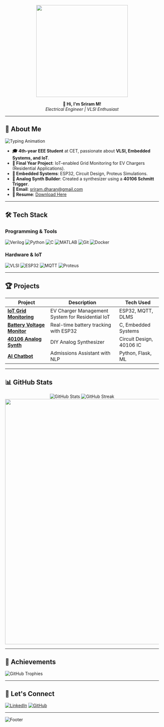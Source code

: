 <div align="center">
  <img src="https://jumpshare.com/s/TbzWMT4WqeHls0GsNLFw" width="300">
  
  **👋 Hi, I'm Sriram M!**  
  *Electrical Engineer | VLSI Enthusiast*
</div>

---

## 🚀 About Me

![Typing Animation](https://readme-typing-svg.herokuapp.com?font=Fira+Code&size=20&pause=1000&color=00FF00&width=435&lines=Building+the+future+with+circuits+and+code!)

- **🎓 4th-year EEE Student** at CET, passionate about **VLSI, Embedded Systems, and IoT**.
- **🔬 Final Year Project**: IoT-enabled Grid Monitoring for EV Chargers (Residential Applications).
- **🤖 Embedded Systems**: ESP32, Circuit Design, Proteus Simulations.
- **🎵 Analog Synth Builder**: Created a synthesizer using a **40106 Schmitt Trigger**.
- **📧 Email**: [sriram.dharan@gmail.com](mailto:sriram.dharan@gmail.com)
- **📄 Resume**: [Download Here](https://drive.google.com/file/d/1vJ_JZnzI9MFXrioLM0ZXNif-twMXLz2m/view?usp=sharing)

---

## 🛠️ Tech Stack

### **Programming & Tools**
![Verilog](https://img.shields.io/badge/Verilog-3776AB?style=for-the-badge&logo=python&logoColor=white)
![Python](https://img.shields.io/badge/Python-3776AB?style=for-the-badge&logo=python&logoColor=white)
![C](https://img.shields.io/badge/C-00599C?style=for-the-badge&logo=c&logoColor=white)
![MATLAB](https://img.shields.io/badge/MATLAB-orange?style=for-the-badge&logo=mathworks)
![Git](https://img.shields.io/badge/Git-F05032?style=for-the-badge&logo=git&logoColor=white)
![Docker](https://img.shields.io/badge/Docker-2496ED?style=for-the-badge&logo=docker&logoColor=white)

### **Hardware & IoT**
![VLSI](https://img.shields.io/badge/VLSI-Design-blueviolet?style=for-the-badge)
![ESP32](https://img.shields.io/badge/ESP32-000000?style=for-the-badge&logo=espressif)
![MQTT](https://img.shields.io/badge/MQTT-660066?style=for-the-badge&logo=mosquitto)
![Proteus](https://img.shields.io/badge/Proteus-Simulation-green?style=for-the-badge)

---

## 🏆 Projects

| Project | Description | Tech Used |
|---------|-------------|-----------|
| **[IoT Grid Monitoring](https://github.com/rayzar06/Grid-Monitoring-System)** | EV Charger Management System for Residential IoT | ESP32, MQTT, DLMS |
| **[Battery Voltage Monitor](https://github.com/rayzar06/Battery-Voltage-Monitoring)** | Real-time battery tracking with ESP32 | C, Embedded Systems |
| **[40106 Analog Synth](https://github.com/rayzar06/40106-Synth)** | DIY Analog Synthesizer | Circuit Design, 40106 IC |
| **[AI Chatbot](https://github.com/rayzar06/AI-Chatbot)** | Admissions Assistant with NLP | Python, Flask, ML |

---

## 📊 GitHub Stats

<div align="center">
  <img src="https://github-readme-stats.vercel.app/api?username=rayzar06&show_icons=true&theme=radical" alt="GitHub Stats">
  <img src="https://streak-stats.demolab.com?user=rayzar06&theme=radical" alt="GitHub Streak">
  <img src="https://github-readme-activity-graph.vercel.app/graph?username=rayzar06&theme=react-dark" width="800">
</div>

---

## 🏅 Achievements

![GitHub Trophies](https://github-profile-trophy.vercel.app/?username=rayzar06&theme=radical&row=2&column=4)

---

## 🤝 Let's Connect

[![LinkedIn](https://img.shields.io/badge/LinkedIn-0077B5?style=for-the-badge&logo=linkedin&logoColor=white)](https://www.linkedin.com/in/srirammuralidharan02/)
[![GitHub](https://img.shields.io/badge/GitHub-100000?style=for-the-badge&logo=github&logoColor=white)](https://github.com/rayzar06)

---

![Footer](https://readme-typing-svg.herokuapp.com?font=Fira+Code&size=14&pause=1000&color=00FF00&width=435&lines=Thanks+for+visiting!;Let's+innovate+together!🚀)
